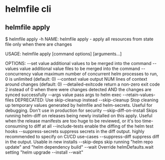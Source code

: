 # helmfile cli


## helmfile apply

$ helmfile apply -h
NAME:
   helmfile apply - apply all resources from state file only when there are changes

USAGE:
   helmfile apply [command options] [arguments...]

OPTIONS:
   --set value             additional values to be merged into the command
   --values value          additional value files to be merged into the command
   --concurrency value     maximum number of concurrent helm processes to run, 0 is unlimited (default: 0)
   --context value         output NUM lines of context around changes (default: 0)
   --detailed-exitcode     return a non-zero exit code 2 instead of 0 when there were changes detected AND the changes are synced successfully
   --args value            pass args to helm exec
   --retain-values-files   DEPRECATED: Use skip-cleanup instead
   --skip-cleanup          Stop cleaning up temporary values generated by helmfile and helm-secrets. Useful for debugging. Don't use in production for security
   --skip-diff-on-install  Skips running helm-diff on releases being newly installed on this apply. Useful when the release manifests are too huge to be reviewed, or it's too time-consuming to diff at all
   --include-tests         enable the diffing of the helm test hooks
   --suppress-secrets      suppress secrets in the diff output. highly recommended to specify on CI/CD use-cases
   --suppress-diff         suppress diff in the output. Usable in new installs
   --skip-deps             skip running "helm repo update" and "helm dependency build"
   --wait                  Override helmDefaults.wait setting "helm upgrade --install --wait"